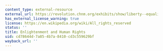 ```yaml
---
content_type: external-resource
external_url: https://revolution.chnm.org/exhibits/show/liberty--equality--fraternity/enlightenment-and-human-rights
has_external_license_warning: true
license: https://en.wikipedia.org/wiki/All_rights_reserved
status: ''
title: Enlightenment and Human Rights
uid: cd78644d-7a85-4b7a-8410-cd3c559629bf
wayback_url: ''
---
```

